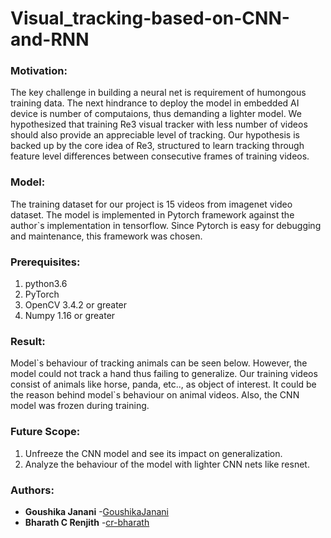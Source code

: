 # Visual_tracking-based-on-CNN-and-RNN
### Motivation:
The key challenge in building a neural net is requirement of humongous training data. The next hindrance to deploy the model in embedded AI device is number of computaions,
thus demanding a lighter model. We hypothesized that training Re3 visual tracker with less number of videos should also provide an appreciable level of tracking. Our 
hypothesis is backed up by the core idea of Re3, structured to learn tracking through feature level differences between consecutive frames of training videos.

### Model:
The training dataset for our project is 15 videos from imagenet video dataset. The model is implemented in Pytorch framework against the author\`s implementation in tensorflow.
Since Pytorch is easy for debugging and maintenance, this framework was chosen. 

### Prerequisites:
1. python3.6
2. PyTorch
3. OpenCV 3.4.2 or greater
4. Numpy 1.16 or greater

### Result:
Model\`s behaviour of tracking animals can be seen below. However, the model could not track a hand thus failing to generalize. Our training videos consist of animals like horse, panda,
etc.., as object of interest. It could be the reason behind model\`s behaviour on animal videos. Also, the CNN model was frozen during training.

### Future Scope:
1) Unfreeze the CNN model and see its impact on generalization.
2) Analyze the behaviour of the model with lighter CNN nets like resnet.

### Authors:
* **Goushika Janani** -[GoushikaJanani](https://github.com/GoushikaJanani)
* **Bharath C Renjith** -[cr-bharath](https://github.com/cr-bharath)
